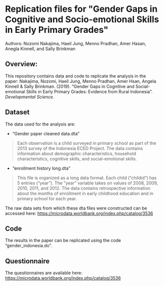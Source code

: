 # Replication files for "Gender Gaps in Cognitive and Socio-emotional Skills in Early Primary Grades"

Authors: Nozomi Nakajima, Haeil Jung, Menno Pradhan, Amer Hasan, Anegla Kinnell, and Sally Brinkman

## Overview:
This repository contains data and code to replicate the analysis in the paper: Nakajima, Nozomi, Haeil Jung, Menno Pradhan, Amer Hsan, Angela Kinnell & Sally Brinkman. (2019). “Gender Gaps in Cognitive and Social-emotional Skills in Early Primary Grades: Evidence from Rural Indonesia”. *Developmental Science*.

## Dataset
The data used for the analysis are:

+ “Gender paper cleaned data.dta”
> Each observation is a child surveyed in primary school as part of the 2013 survey of the Indonesia ECED Project. The data contains information about demographic characteristics, household characteristics, cognitive skills, and social-emotional skills. 

+ “enrollment history long.dta”
> This file is organized as a long data format. Each child (“childid”) has 5 entries (“year”). The “year” variable takes on values of 2008, 2009, 2010, 2011, and 2012. The data contains retrospective information about the months of enrollment in early childhood education and in primary school for each year.

The raw data sets from which these dta files were constructed can be accessed here: https://microdata.worldbank.org/index.php/catalog/3536

## Code
The results in the paper can be replicated using the code “gender_indonesia.do”. 


## Questionnaire
The questionnaires are available here: https://microdata.worldbank.org/index.php/catalog/3536



